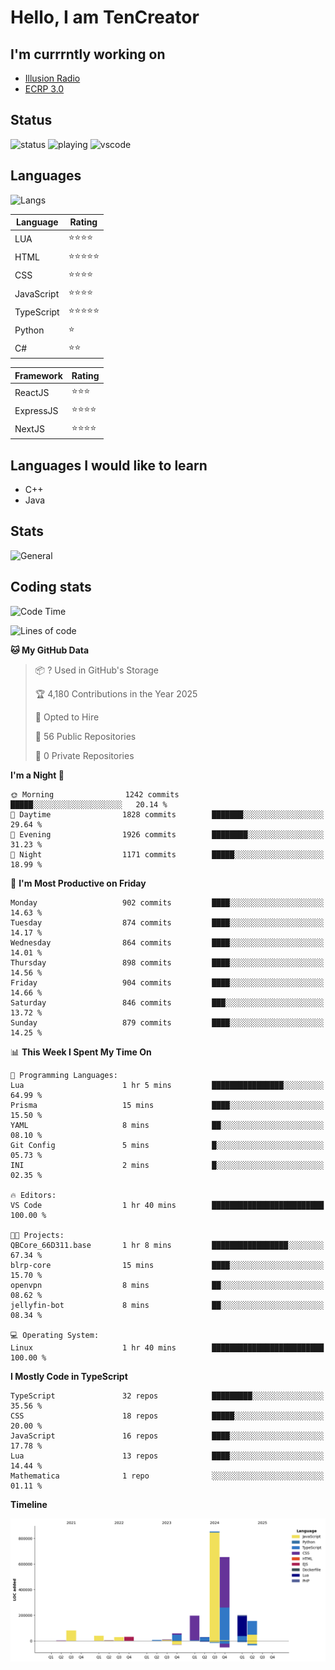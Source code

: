# Hello, I am TenCreator

## I'm currrntly working on
- [Illusion Radio](https://illusionradio.co.uk/)
- [ECRP 3.0](http://github.com/Emerald-Coast-Roleplay/)

## Status
![status](https://api.statusbadges.me/badge/status/518334475038359555?simple=true&style=for-the-badge)
![playing](https://api.statusbadges.me/badge/playing/518334475038359555?style=for-the-badge)
![vscode](https://api.statusbadges.me/badge/vscode/518334475038359555?style=for-the-badge)

## Languages
![Langs](https://github-readme-stats.vercel.app/api/top-langs/?username=tencreator&layout=compact&theme=radical)


|Language|Rating|
|--------|------|
|LUA|⭐️⭐️⭐️⭐️|
|HTML|⭐️⭐️⭐️⭐️⭐️|
|CSS|⭐️⭐️⭐️⭐️|
|JavaScript|⭐️⭐️⭐️⭐️|
|TypeScript|⭐️⭐️⭐️⭐️⭐️|
|Python|⭐️|
|C#|⭐️⭐️ |

|Framework|Rating|
|--------|------|
|ReactJS|⭐️⭐️⭐|
|ExpressJS|⭐️⭐️⭐️⭐️|
|NextJS|⭐️⭐️⭐⭐️|

## Languages I would like to learn
- C++
- Java

## Stats
![General](https://github-readme-stats.vercel.app/api?username=tencreator&show_icons=true&theme=radical)

## Coding stats

<!--START_SECTION:waka-->
![Code Time](http://img.shields.io/badge/Code%20Time-638%20hrs%2010%20mins-blue)

![Lines of code](https://img.shields.io/badge/From%20Hello%20World%20I%27ve%20Written-2.4%20million%20lines%20of%20code-blue)

**🐱 My GitHub Data** 

> 📦 ? Used in GitHub's Storage 
 > 
> 🏆 4,180 Contributions in the Year 2025
 > 
> 💼 Opted to Hire
 > 
> 📜 56 Public Repositories 
 > 
> 🔑 0 Private Repositories 
 > 
**I'm a Night 🦉** 

```text
🌞 Morning                1242 commits        █████░░░░░░░░░░░░░░░░░░░░   20.14 % 
🌆 Daytime                1828 commits        ███████░░░░░░░░░░░░░░░░░░   29.64 % 
🌃 Evening                1926 commits        ████████░░░░░░░░░░░░░░░░░   31.23 % 
🌙 Night                  1171 commits        █████░░░░░░░░░░░░░░░░░░░░   18.99 % 
```
📅 **I'm Most Productive on Friday** 

```text
Monday                   902 commits         ████░░░░░░░░░░░░░░░░░░░░░   14.63 % 
Tuesday                  874 commits         ████░░░░░░░░░░░░░░░░░░░░░   14.17 % 
Wednesday                864 commits         ████░░░░░░░░░░░░░░░░░░░░░   14.01 % 
Thursday                 898 commits         ████░░░░░░░░░░░░░░░░░░░░░   14.56 % 
Friday                   904 commits         ████░░░░░░░░░░░░░░░░░░░░░   14.66 % 
Saturday                 846 commits         ███░░░░░░░░░░░░░░░░░░░░░░   13.72 % 
Sunday                   879 commits         ████░░░░░░░░░░░░░░░░░░░░░   14.25 % 
```


📊 **This Week I Spent My Time On** 

```text
💬 Programming Languages: 
Lua                      1 hr 5 mins         ████████████████░░░░░░░░░   64.99 % 
Prisma                   15 mins             ████░░░░░░░░░░░░░░░░░░░░░   15.50 % 
YAML                     8 mins              ██░░░░░░░░░░░░░░░░░░░░░░░   08.10 % 
Git Config               5 mins              █░░░░░░░░░░░░░░░░░░░░░░░░   05.73 % 
INI                      2 mins              █░░░░░░░░░░░░░░░░░░░░░░░░   02.35 % 

🔥 Editors: 
VS Code                  1 hr 40 mins        █████████████████████████   100.00 % 

🐱‍💻 Projects: 
QBCore_66D311.base       1 hr 8 mins         █████████████████░░░░░░░░   67.34 % 
blrp-core                15 mins             ████░░░░░░░░░░░░░░░░░░░░░   15.70 % 
openvpn                  8 mins              ██░░░░░░░░░░░░░░░░░░░░░░░   08.62 % 
jellyfin-bot             8 mins              ██░░░░░░░░░░░░░░░░░░░░░░░   08.34 % 

💻 Operating System: 
Linux                    1 hr 40 mins        █████████████████████████   100.00 % 
```

**I Mostly Code in TypeScript** 

```text
TypeScript               32 repos            █████████░░░░░░░░░░░░░░░░   35.56 % 
CSS                      18 repos            █████░░░░░░░░░░░░░░░░░░░░   20.00 % 
JavaScript               16 repos            ████░░░░░░░░░░░░░░░░░░░░░   17.78 % 
Lua                      13 repos            ████░░░░░░░░░░░░░░░░░░░░░   14.44 % 
Mathematica              1 repo              ░░░░░░░░░░░░░░░░░░░░░░░░░   01.11 % 
```



**Timeline**

![Lines of Code chart](https://raw.githubusercontent.com/tencreator/tencreator/main/assets/bar_graph.png)


<!--END_SECTION:waka-->

